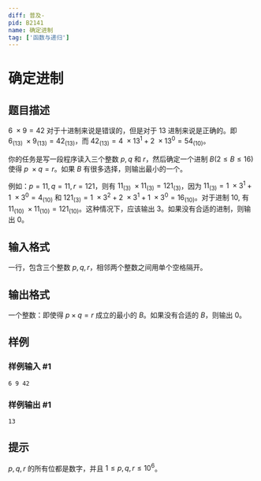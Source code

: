 ```yaml
---
diff: 普及-
pid: B2141
name: 确定进制
tag: ['函数与递归']
---
```

# 确定进制
## 题目描述

$6\ \times 9=42$ 对于十进制来说是错误的，但是对于 $13$ 进制来说是正确的。即 $6_{(13)}\ \times 9_{(13)}=42_{(13)}$，而 $42_{(13)}=4\ \times 13^1+2\ \times 13^0=54_{(10)}$。

你的任务是写一段程序读入三个整数 $p,q$ 和 $r$，然后确定一个进制 $B(2 \le B \le 16)$ 使得 $p\ \times q=r$。如果 $B$ 有很多选择，则输出最小的一个。

例如：$p=11,q=11,r=121$，则有 $11_{(3)}\ \times 11_{(3)}=121_{(3)}$，因为 $11_{(3)}=1\ \times 3^1+1\ \times 3^0=4_{(10)}$ 和 $121_{(3)}=1\ \times 3^2+2\ \times 3^1+1\ \times 3^0=16_{(10)}$。对于进制 $10,$ 有 $11_{(10)}\ \times 11_{(10)}=121_{(10)}$。这种情况下，应该输出 $3$。如果没有合适的进制，则输出 $0$。
## 输入格式

一行，包含三个整数 $p,q,r$，相邻两个整数之间用单个空格隔开。
## 输出格式

一个整数：即使得 $p \times q=r$ 成立的最小的 $B$。如果没有合适的 $B$，则输出 $0$。
## 样例

### 样例输入 #1
```
6 9 42
```
### 样例输出 #1
```
13
```
## 提示

$p,q,r$ 的所有位都是数字，并且 $1 \le p,q,r \le 10^6$。
